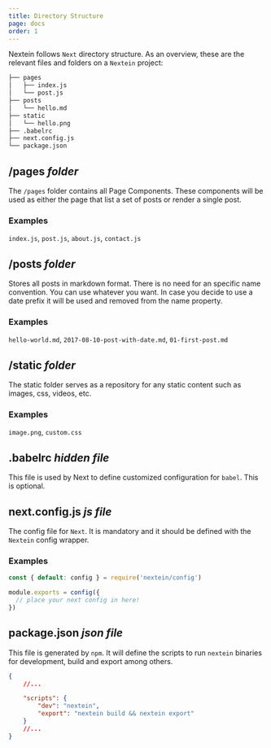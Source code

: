 ```yaml
---
title: Directory Structure
page: docs
order: 1
---
```


Nextein follows `Next` directory structure. As an overview, these are the relevant files and folders on a `Nextein` project:

```bash
├── pages
│   ├── index.js
│   └── post.js
├── posts
│   └── hello.md
├── static
│   └── hello.png
├── .babelrc
├── next.config.js
└── package.json

```

## /pages _folder_

The `/pages` folder contains all Page Components. These components will be used as either the page that list a set of posts or render a single post. 

### Examples

`index.js`, `post.js`, `about.js`, `contact.js`

## /posts _folder_

Stores all posts in markdown format. There is no need for an specific name convention. You can use whatever you want. In case you decide to use a date prefix it will be used and removed from the name property.

### Examples

`hello-world.md`, `2017-08-10-post-with-date.md`, `01-first-post.md`

## /static _folder_

The static folder serves as a repository for any static content such as images, css, videos, etc.

### Examples

`image.png`, `custom.css`

## .babelrc _hidden file_

This file is used by Next to define customized configuration for `babel`. This is optional.

## next.config.js _js file_

The config file for `Next`. It is mandatory and it should be defined with the `Nextein` config wrapper.

### Examples

```js
const { default: config } = require('nextein/config')

module.exports = config({
  // place your next config in here!
})
```

## package.json _json file_

This file is generated by `npm`. It will define the scripts to run `nextein` binaries for development, build and export among others.

```json
{
    //...

    "scripts": {
        "dev": "nextein",
        "export": "nextein build && nextein export"
    }
    //...
}

```


  
